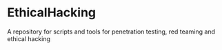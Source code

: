 # EthicalHacking
A repository for scripts and tools for penetration testing, red teaming and ethical hacking
